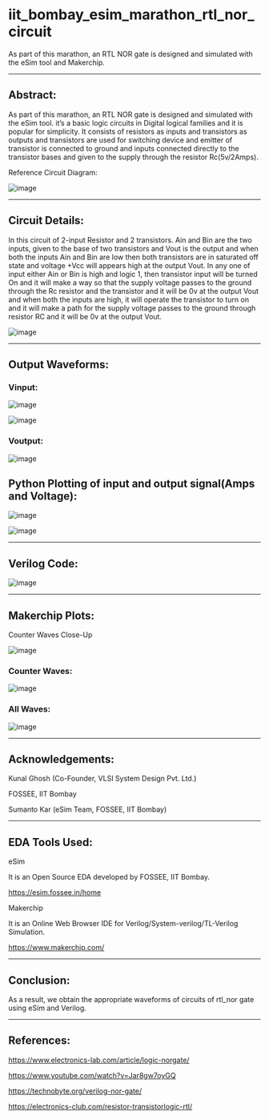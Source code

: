 # iit_bombay_esim_marathon_rtl_nor_circuit



As part of this marathon, an RTL NOR gate is designed and simulated with the eSim tool and Makerchip.

--------------------------------------------------------------------------------------------------------------------------------------------------------

## Abstract:

As part of this marathon, an RTL NOR gate is designed and simulated with the eSim tool. it’s a basic logic circuits in Digital logical families and it is popular for simplicity. It consists of resistors as inputs and transistors as outputs and transistors are used for switching device and emitter of transistor is connected to ground and inputs connected directly to the transistor bases and given to the supply through the resistor Rc(5v/2Amps).

Reference Circuit Diagram:

![image](https://user-images.githubusercontent.com/87818153/157242047-6e7b3327-3e6a-42d5-a2f0-01fec958bd56.png)

--------------------------------------------------------------------------------------------------------------------------------------------------------

## Circuit Details:

In this circuit of 2-input Resistor and 2 transistors. Ain and Bin are the two inputs, given to the base of two transistors and Vout is the output and when both the inputs Ain and Bin are low then both transistors are in saturated off state and voltage +Vcc will appears high at the output Vout.
In any one of input either Ain or Bin is high and logic 1, then transistor input will be turned On and it will make a way so that the supply voltage passes to the ground through the Rc resistor and the transistor and it will be 0v at the output Vout and when both the inputs are high, it will operate the transistor to turn on and it will make a path for the supply voltage passes to the ground through resistor RC and it will be 0v at the output Vout. 

![image](https://user-images.githubusercontent.com/87818153/157242347-fd07ddd2-7b79-4cc4-ad1f-02b407b10c65.png)


--------------------------------------------------------------------------------------------------------------------------------------------------------


## Output Waveforms:

### Vinput:

![image](https://user-images.githubusercontent.com/87818153/157242911-21070844-c4eb-46eb-8dd6-22031056c43d.png)


![image](https://user-images.githubusercontent.com/87818153/157242942-56d1e7d2-f917-4fc9-81c0-2e60faee7d09.png)

### Voutput:

![image](https://user-images.githubusercontent.com/87818153/157242871-1f93c6eb-ea59-42cd-ae29-0d15e8046759.png)


## Python Plotting of input and output signal(Amps and Voltage):

![image](https://user-images.githubusercontent.com/87818153/157243215-acf2261b-7ca3-4826-bfb8-10ee720a2c4a.png)


![image](https://user-images.githubusercontent.com/87818153/157243274-6b3633dd-0f61-451a-8968-8dd40e31e66e.png)

--------------------------------------------------------------------------------------------------------------------------------------------------------
## Verilog Code:

![image](https://user-images.githubusercontent.com/87818153/157244781-bc8916f4-7779-489f-b66d-a51ddb115337.png)

--------------------------------------------------------------------------------------------------------------------------------------------------------

## Makerchip Plots:

Counter Waves Close-Up

![image](https://user-images.githubusercontent.com/87818153/157244925-6bb97284-78c5-42a7-a354-cdbcc51c876a.png)

### Counter Waves:

![image](https://user-images.githubusercontent.com/87818153/157244993-065ae3b4-9d92-4aaa-a44c-7bc07b663192.png)

### All Waves:


![image](https://user-images.githubusercontent.com/87818153/157245192-a620fbad-ee46-44f8-9b76-d3b8cff8e3a7.png)




--------------------------------------------------------------------------------------------------------------------------------------------------------

## Acknowledgements:

Kunal Ghosh (Co-Founder, VLSI System Design Pvt. Ltd.)

FOSSEE, IIT Bombay

Sumanto Kar (eSim Team, FOSSEE, IIT Bombay)

--------------------------------------------------------------------------------------------------------------------------------------------------------

## EDA Tools Used:

eSim

It is an Open Source EDA developed by FOSSEE, IIT Bombay.

https://esim.fossee.in/home

Makerchip

It is an Online Web Browser IDE for Verilog/System-verilog/TL-Verilog Simulation.

https://www.makerchip.com/

--------------------------------------------------------------------------------------------------------------------------------------------------------

## Conclusion:


As a result, we obtain the appropriate waveforms of circuits of rtl_nor gate
using eSim and Verilog.


--------------------------------------------------------------------------------------------------------------------------------------------------------
## References:

https://www.electronics-lab.com/article/logic-norgate/ 

https://www.youtube.com/watch?v=Jar8gw7oyGQ 

https://technobyte.org/verilog-nor-gate/

https://electronics-club.com/resistor-transistorlogic-rtl/ 

